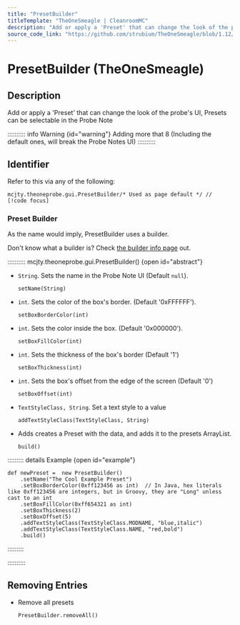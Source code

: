 ```yaml
---
title: "PresetBuilder"
titleTemplate: "TheOneSmeagle | CleanroomMC"
description: "Add or apply a 'Preset' that can change the look of the probes UI"
source_code_link: "https://github.com/strubium/TheOneSmeagle/blob/1.12/src/main/java/mcjty/theoneprobe/gui/PresetBuilder.java"
---
```


# PresetBuilder (TheOneSmeagle)

## Description
Add or apply a 'Preset' that can change the look of the probe's UI, Presets can be selectable in the Probe Note

:::::::::: info Warning {id="warning"}
Adding more that 8 (Including the default ones, will break the Probe Notes UI) 
::::::::::

## Identifier

Refer to this via any of the following:

```groovy:no-line-numbers {3}
mcjty.theoneprobe.gui.PresetBuilder/* Used as page default */ // [!code focus]
```

### Preset Builder

As the name would imply, PresetBuilder uses a builder.

Don't know what a builder is? Check [the builder info page](../../getting_started/builder.md) out.

:::::::::: mcjty.theoneprobe.gui.PresetBuilder() {open id="abstract"}
- `String`. Sets the name in the Probe Note UI (Default `null`).

    ```groovy:no-line-numbers
    setName(String)
    ```

- `int`. Sets the color of the box's border. (Default '0xFFFFFF').

    ```groovy:no-line-numbers
    setBoxBorderColor(int)
    ```

- `int`. Sets the color inside the box. (Default '0x000000').

    ```groovy:no-line-numbers
    setBoxFillColor(int)
    ```

- `int`. Sets the thickness of the box's border (Default '1')

    ```groovy:no-line-numbers
    setBoxThickness(int)
    ```

- `int`. Sets the box's offset from the edge of the screen  (Default '0')

    ```groovy:no-line-numbers
    setBoxOffset(int)
    ```

- `TextStyleClass, String`. Set a text style to a value 

    ```groovy:no-line-numbers
    addTextStyleClass(TextStyleClass, String)
    ```

- Adds creates a Preset with the data, and adds it to the presets ArrayList.

    ```groovy:no-line-numbers
    build()
    ```

::::::::: details Example {open id="example"}
```groovy:no-line-numbers
def newPreset =  new PresetBuilder()
    .setName("The Cool Example Preset")
    .setBoxBorderColor(0xff123456 as int)  // In Java, hex literals like 0xff123456 are integers, but in Groovy, they are "Long" unless cast to an int
    .setBoxFillColor(0xff654321 as int)   
    .setBoxThickness(2)
    .setBoxOffset(5)
    .addTextStyleClass(TextStyleClass.MODNAME, "blue,italic")
    .addTextStyleClass(TextStyleClass.NAME, "red,bold")
    .build()
```

:::::::::

::::::::::

## Removing Entries

- Remove all presets 

    ```groovy:no-line-numbers
    PresetBuilder.removeAll()
    ```
